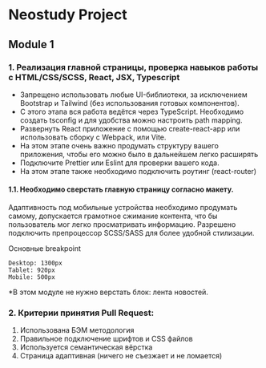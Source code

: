 # Neostudy Project

## Module 1

### 1. Реализация главной страницы, проверка навыков работы с HTML/CSS/SCSS, React, JSX, Typescript

- Запрещено использовать любые UI-библиотеки, за исключением Bootstrap и Tailwind (без использования готовых компонентов).
- С этого этапа вся работа ведётся через TypeScript. Необходимо создать tsconfig и для удобства можно настроить path mapping.
- Развернуть React приложение с помощью create-react-app или использовать сборку с Webpack, или Vite.
- На этом этапе очень важно продумать структуру вашего приложения, чтобы его можно было в дальнейшем легко расширять
- Подключите Prettier или Eslint для проверки вашего кода.
- На этом этапе также необходимо подключить роутинг (react-router)

#### 1.1. Необходимо сверстать главную страницу согласно макету.

Адаптивность под мобильные устройства необходимо продумать самому, допускается грамотное сжимание контента, что бы пользователь мог легко просматривать информацию.
Разрешено подключить препроцессор SCSS/SASS для более удобной стилизации.

Основные breakpoint

    Desktop: 1300px
    Tablet: 920px
    Mobile: 500px

*В этом модуле не нужно верстать блок: лента новостей.

### 2. Критерии принятия Pull Request:

1. Использована БЭМ методология
2. Правильное подключение шрифтов и CSS файлов
3. Используется семантическая вёрстка
4. Страница адаптивная (ничего не съезжает и не ломается)
